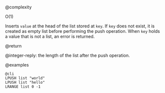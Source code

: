 @complexity

O(1)


Inserts `value` at the head of the list stored at `key`.  If `key` does not
exist, it is created as empty list before performing the push operation.
When `key` holds a value that is not a list, an error is returned.

@return

@integer-reply: the length of the list after the push operation.

@examples

    @cli
    LPUSH list "world"
    LPUSH list "hello"
    LRANGE list 0 -1

